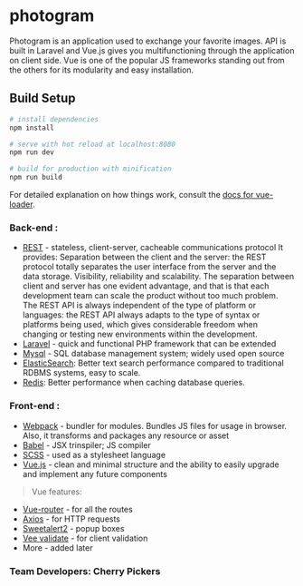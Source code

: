 # photogram

Photogram is an application used to exchange your favorite images.
API is built in Laravel and Vue.js gives you multifunctioning through the application on client side. Vue is one of the popular JS frameworks standing out from the others for its modularity and easy installation.


## Build Setup

``` bash
# install dependencies
npm install

# serve with hot reload at localhost:8080
npm run dev

# build for production with minification
npm run build
```

For detailed explanation on how things work, consult the [docs for vue-loader](http://vuejs.github.io/vue-loader).

### Back-end :
- [REST](http://www.drdobbs.com/web-development/restful-web-services-a-tutorial/240169069) - stateless, client-server, cacheable communications protocol
    It provides:
    Separation between the client and the server: the REST protocol totally separates the user interface from the server and the data storage.
    Visibility, reliability and scalability. The separation between client and server has one evident advantage, and that is that each development team can scale the product without too much problem.
    The REST API is always independent of the type of platform or languages: the REST API always adapts to the type of syntax or platforms being used, which gives considerable freedom when changing or testing new environments within the development.
- [Laravel](https://laravel.com/) - quick and functional PHP framework that can be extended
- [Mysql](https://www.mysql.com/) - SQL database management system; widely used open source
- [ElasticSearch](https://www.elastic.co/): Better text search performance compared to traditional RDBMS systems, easy to scale.
- [Redis](https://redis.io/): Better performance when caching database queries.

### Front-end :
- [Webpack](https://webpack.github.io/) - bundler for modules. Bundles JS files for usage in browser. Also, it transforms and packages any resource or asset
- [Babel](https://babeljs.io/) - JSX trinspiler; JS compiler
- [SCSS](http://sass-lang.com/) - used as a stylesheet language
- [Vue.js](https://vuejs.org/) - clean and minimal structure and the ability to easily upgrade and implement any future components
> Vue features:
- [Vue-router](https://github.com/vuejs/vue-router) - for all the routes
- [Axios](https://github.com/mzabriskie/axios) - for HTTP requests
- [Sweetalert2](https://github.com/limonte/sweetalert2) - popup boxes
- [Vee validate](http://vee-validate.logaretm.com/) - for client validation
- More - added later

### Team Developers: Cherry Pickers
